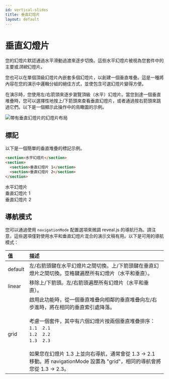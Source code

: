 ```yaml
---
id: vertical-slides
title: 垂直幻燈片
layout: default
---
```


# 垂直幻燈片

您的幻燈片默認通過水平滑動過渡來逐步切換。這些水平幻燈片被視為您套件中的主要或*頂級*幻燈片。

您也可以在單個頂級幻燈片內嵌套多個幻燈片，以創建一個垂直堆疊。這是一種將內容在您的演示中邏輯分組的絕佳方式，並使包含可選幻燈片變得方便。

在演示時，您使用左/右箭頭來逐步瀏覽頂級（水平）幻燈片。當您到達一個垂直堆疊時，您可以選擇性地按上/下箭頭來查看垂直幻燈片，或者通過按右箭頭來跳過它們。以下是一個顯示此操作中的鳥瞰圖的示例。

<picture>
  <img src="https://static.slid.es/support/reveal.js-vertical-slides.gif" alt="帶有垂直幻燈片的幻燈片布局">
</picture>

## 標記

以下是一個簡單的垂直堆疊的標記示例。

```html
<section>水平幻燈片</section>
<section>
  <section>垂直幻燈片 1</section>
  <section>垂直幻燈片 2</section>
</section>
```

<div class="reveal reveal-example">
  <div class="slides">
    <section>水平幻燈片</section>
    <section>
      <section>垂直幻燈片 1</section>
      <section>垂直幻燈片 2</section>
    </section>
  </div>
</div>

## 導航模式

您可以通過使用 `navigationMode` 配置選項來微調 reveal.js 的導航行為。請注意，這些選項僅對使用水平和垂直幻燈片混合的演示文稿有用。以下是可用的導航模式：

| 值      | 描述                                                                                                                                                                                                                                                                                                                                                                                                 |
| :------ | :--------------------------------------------------------------------------------------------------------------------------------------------------------------------------------------------------------------------------------------------------------------------------------------------------------------------------------------------------------------------------------------------------- |
| default | 左/右箭頭鍵在水平幻燈片之間切換。上/下箭頭鍵在垂直幻燈片之間切換。空格鍵遍歷所有幻燈片（水平和垂直）。                                                                                                                                                                                                                                                                                               |
| linear  | 移除上/下箭頭。左/右箭頭遍歷所有幻燈片（水平和垂直）。                                                                                                                                                                                                                                                                                                                                               |
| grid    | 啟用此功能時，從一個垂直堆疊向相鄰的垂直堆疊向左/右步進時，將在相同的垂直索引處降落。<br><br>考慮一個套件，其中有六個幻燈片按兩個垂直堆疊排序：<br>`1.1`&nbsp;&nbsp;&nbsp;&nbsp;`2.1`<br>`1.2`&nbsp;&nbsp;&nbsp;&nbsp;`2.2`<br>`1.3`&nbsp;&nbsp;&nbsp;&nbsp;`2.3`<br><br>如果您在幻燈片 1.3 上並向右導航，通常會從 1.3 -> 2.1 移動。將 navigationMode 設置為 "grid"，相同的導航會將您從 1.3 -> 2.3。 |
